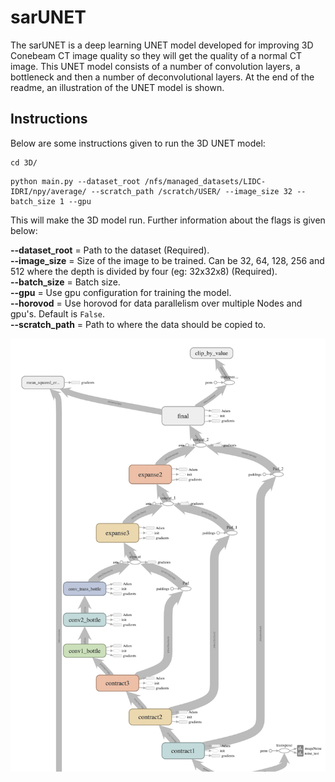# sarUNET
The sarUNET is a deep learning UNET model developed for improving 3D Conebeam CT image quality so they will get the quality of a normal CT image. This UNET model consists of a number of convolution layers, a bottleneck and then a number of deconvolutional layers. At the end of the readme, an illustration of the UNET model is shown.

## Instructions
Below are some instructions given to run the 3D UNET model:

```
cd 3D/
```

```
python main.py --dataset_root /nfs/managed_datasets/LIDC-IDRI/npy/average/ --scratch_path /scratch/USER/ --image_size 32 --batch_size 1 --gpu 
```

This will make the 3D model run. Further information about the flags is given below:

**--dataset_root** = Path to the dataset (Required).  
**--image_size** = Size of the image to be trained. Can be 32, 64, 128, 256 and 512 where the depth is divided by four (eg: 32x32x8) (Required).  
**--batch_size** = Batch size.  
**--gpu** = Use gpu configuration for training the model.  
**--horovod** = Use horovod for data parallelism over multiple Nodes and gpu's. Default is ```False```.      
**--scratch_path** = Path to where the data should be copied to.  




![Image of UNET model](https://github.com/JoelRuhe/sarUNET/blob/master/images/UNET%20model.png)
